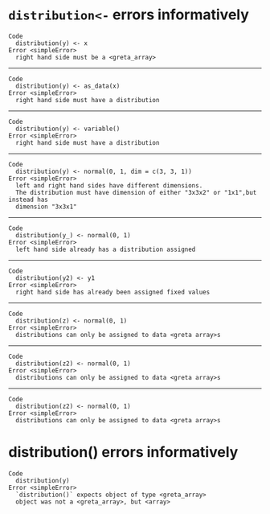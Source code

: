 # `distribution<-` errors informatively

    Code
      distribution(y) <- x
    Error <simpleError>
      right hand side must be a <greta_array>

---

    Code
      distribution(y) <- as_data(x)
    Error <simpleError>
      right hand side must have a distribution

---

    Code
      distribution(y) <- variable()
    Error <simpleError>
      right hand side must have a distribution

---

    Code
      distribution(y) <- normal(0, 1, dim = c(3, 3, 1))
    Error <simpleError>
      left and right hand sides have different dimensions.
      The distribution must have dimension of either "3x3x2" or "1x1",but instead has
      dimension "3x3x1"

---

    Code
      distribution(y_) <- normal(0, 1)
    Error <simpleError>
      left hand side already has a distribution assigned

---

    Code
      distribution(y2) <- y1
    Error <simpleError>
      right hand side has already been assigned fixed values

---

    Code
      distribution(z) <- normal(0, 1)
    Error <simpleError>
      distributions can only be assigned to data <greta array>s

---

    Code
      distribution(z2) <- normal(0, 1)
    Error <simpleError>
      distributions can only be assigned to data <greta array>s

---

    Code
      distribution(z2) <- normal(0, 1)
    Error <simpleError>
      distributions can only be assigned to data <greta array>s

# distribution() errors informatively

    Code
      distribution(y)
    Error <simpleError>
      `distribution()` expects object of type <greta_array>
      object was not a <greta_array>, but <array>

